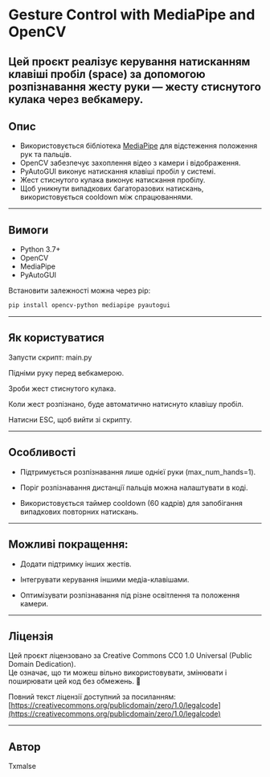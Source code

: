 # Gesture Control with MediaPipe and OpenCV

Цей проєкт реалізує керування натисканням клавіші пробіл (space) за допомогою розпізнавання жесту руки — жесту стиснутого кулака через вебкамеру.
---

## Опис

- Використовується бібліотека [MediaPipe](https://google.github.io/mediapipe/) для відстеження положення рук та пальців.
- OpenCV забезпечує захоплення відео з камери і відображення.
- PyAutoGUI виконує натискання клавіші пробіл у системі.
- Жест стиснутого кулака виконує натискання пробілу.
- Щоб уникнути випадкових багаторазових натискань, використовується cooldown між спрацюваннями.

---

## Вимоги

- Python 3.7+  
- OpenCV  
- MediaPipe  
- PyAutoGUI  

Встановити залежності можна через pip:

```bash
pip install opencv-python mediapipe pyautogui
```
---
## Як користуватися
Запусти скрипт: main.py

Підніми руку перед вебкамерою.

Зроби жест стиснутого кулака.

Коли жест розпізнано, буде автоматично натиснуто клавішу пробіл.

Натисни ESC, щоб вийти зі скрипту.

---
## Особливості
- Підтримується розпізнавання лише однієї руки (max_num_hands=1).

- Поріг розпізнавання дистанції пальців можна налаштувати в коді.

- Використовується таймер cooldown (60 кадрів) для запобігання випадкових повторних натискань.

---
## Можливі покращення:
- Додати підтримку інших жестів.

- Інтегрувати керування іншими медіа-клавішами.

- Оптимізувати розпізнавання під різне освітлення та положення камери.

---
## Ліцензія

Цей проєкт ліцензовано за Creative Commons CC0 1.0 Universal (Public Domain Dedication).  
Це означає, що ти можеш вільно використовувати, змінювати і поширювати цей код без обмежень. 🫡

Повний текст ліцензії доступний за посиланням:  
[https://creativecommons.org/publicdomain/zero/1.0/legalcode](https://creativecommons.org/publicdomain/zero/1.0/legalcode)

--- 
## Автор
Txmalse

